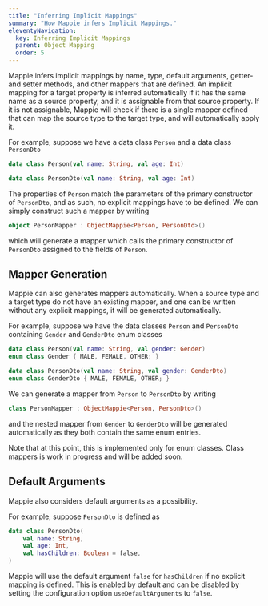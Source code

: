 ```yaml
---
title: "Inferring Implicit Mappings"
summary: "How Mappie infers Implicit Mappings."
eleventyNavigation:
  key: Inferring Implicit Mappings
  parent: Object Mapping
  order: 5
---
```


Mappie infers implicit mappings by name, type, default arguments, getter- and setter methods, and other mappers that 
are defined. An implicit mapping for a target property is inferred automatically if it has the same name as a source
property, and it is assignable from that source property. If it is not assignable, Mappie will check if there is a 
single mapper defined that can map the source type to the target type, and will automatically apply it.

For example, suppose we have a data class `Person` and a data class `PersonDto`
```kotlin
data class Person(val name: String, val age: Int)

data class PersonDto(val name: String, val age: Int)
```
The properties of `Person` match the parameters of the primary constructor of `PersonDto`, and as such, no explicit 
mappings have to be defined. We can simply construct such a mapper by writing
```kotlin
object PersonMapper : ObjectMappie<Person, PersonDto>()
```
which will generate a mapper which calls the primary constructor of `PersonDto` assigned to the fields of `Person`.

## Mapper Generation
Mappie can also generates mappers automatically. When a source type and a target type do not have an existing mapper,
and one can be written without any explicit mappings, it will be generated automatically. 

For example, suppose we have the data classes `Person` and `PersonDto` containing `Gender` and `GenderDto` enum classes
```kotlin
data class Person(val name: String, val gender: Gender)
enum class Gender { MALE, FEMALE, OTHER; }

data class PersonDto(val name: String, val gender: GenderDto)
enum class GenderDto { MALE, FEMALE, OTHER; }
```
We can generate a mapper from `Person` to `PersonDto` by writing
```kotlin
class PersonMapper : ObjectMappie<Person, PersonDto>()
```
and the nested mapper from `Gender` to `GenderDto` will be generated automatically as they both contain the same enum
entries.

Note that at this point, this is implemented only for enum classes. Class mappers is work in progress and will be added 
soon.

## Default Arguments
Mappie also considers default arguments as a possibility.

For example, suppose `PersonDto` is defined as
```kotlin
data class PersonDto(
    val name: String, 
    val age: Int, 
    val hasChildren: Boolean = false,
)
```
Mappie will use the default argument `false` for `hasChildren` if no explicit mapping is defined. This is enabled by
default and can be disabled by setting the configuration option `useDefaultArguments` to `false`. 